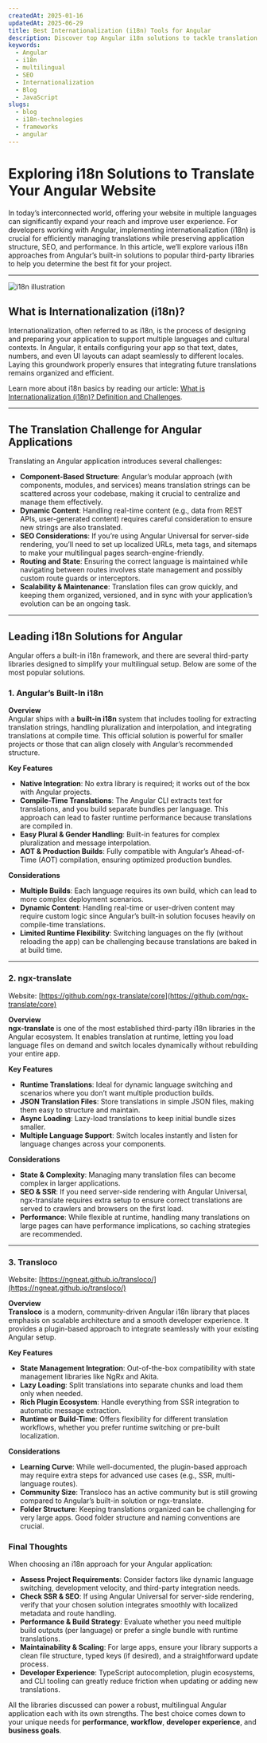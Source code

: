 ```yaml
---
createdAt: 2025-01-16
updatedAt: 2025-06-29
title: Best Internationalization (i18n) Tools for Angular
description: Discover top Angular i18n solutions to tackle translation challenges, boost SEO, and deliver a seamless global web experience.
keywords:
  - Angular
  - i18n
  - multilingual
  - SEO
  - Internationalization
  - Blog
  - JavaScript
slugs:
  - blog
  - i18n-technologies
  - frameworks
  - angular
---
```


# Exploring i18n Solutions to Translate Your Angular Website

In today’s interconnected world, offering your website in multiple languages can significantly expand your reach and improve user experience. For developers working with Angular, implementing internationalization (i18n) is crucial for efficiently managing translations while preserving application structure, SEO, and performance. In this article, we’ll explore various i18n approaches from Angular’s built-in solutions to popular third-party libraries to help you determine the best fit for your project.

---

![i18n illustration](https://github.com/aymericzip/intlayer/blob/main/docs/assets/i18n.webp)

## What is Internationalization (i18n)?

Internationalization, often referred to as i18n, is the process of designing and preparing your application to support multiple languages and cultural contexts. In Angular, it entails configuring your app so that text, dates, numbers, and even UI layouts can adapt seamlessly to different locales. Laying this groundwork properly ensures that integrating future translations remains organized and efficient.

Learn more about i18n basics by reading our article: [What is Internationalization (i18n)? Definition and Challenges](https://github.com/aymericzip/intlayer/blob/main/docs/blog/en/what_is_internationalization.md).

---

## The Translation Challenge for Angular Applications

Translating an Angular application introduces several challenges:

- **Component-Based Structure**: Angular’s modular approach (with components, modules, and services) means translation strings can be scattered across your codebase, making it crucial to centralize and manage them effectively.
- **Dynamic Content**: Handling real-time content (e.g., data from REST APIs, user-generated content) requires careful consideration to ensure new strings are also translated.
- **SEO Considerations**: If you’re using Angular Universal for server-side rendering, you’ll need to set up localized URLs, meta tags, and sitemaps to make your multilingual pages search-engine-friendly.
- **Routing and State**: Ensuring the correct language is maintained while navigating between routes involves state management and possibly custom route guards or interceptors.
- **Scalability & Maintenance**: Translation files can grow quickly, and keeping them organized, versioned, and in sync with your application’s evolution can be an ongoing task.

---

## Leading i18n Solutions for Angular

Angular offers a built-in i18n framework, and there are several third-party libraries designed to simplify your multilingual setup. Below are some of the most popular solutions.

### 1. Angular’s Built-In i18n

**Overview**  
Angular ships with a **built-in i18n** system that includes tooling for extracting translation strings, handling pluralization and interpolation, and integrating translations at compile time. This official solution is powerful for smaller projects or those that can align closely with Angular’s recommended structure.

**Key Features**

- **Native Integration**: No extra library is required; it works out of the box with Angular projects.
- **Compile-Time Translations**: The Angular CLI extracts text for translations, and you build separate bundles per language. This approach can lead to faster runtime performance because translations are compiled in.
- **Easy Plural & Gender Handling**: Built-in features for complex pluralization and message interpolation.
- **AOT & Production Builds**: Fully compatible with Angular’s Ahead-of-Time (AOT) compilation, ensuring optimized production bundles.

**Considerations**

- **Multiple Builds**: Each language requires its own build, which can lead to more complex deployment scenarios.
- **Dynamic Content**: Handling real-time or user-driven content may require custom logic since Angular’s built-in solution focuses heavily on compile-time translations.
- **Limited Runtime Flexibility**: Switching languages on the fly (without reloading the app) can be challenging because translations are baked in at build time.

---

### 2. ngx-translate

Website: [https://github.com/ngx-translate/core](https://github.com/ngx-translate/core)

**Overview**  
**ngx-translate** is one of the most established third-party i18n libraries in the Angular ecosystem. It enables translation at runtime, letting you load language files on demand and switch locales dynamically without rebuilding your entire app.

**Key Features**

- **Runtime Translations**: Ideal for dynamic language switching and scenarios where you don’t want multiple production builds.
- **JSON Translation Files**: Store translations in simple JSON files, making them easy to structure and maintain.
- **Async Loading**: Lazy-load translations to keep initial bundle sizes smaller.
- **Multiple Language Support**: Switch locales instantly and listen for language changes across your components.

**Considerations**

- **State & Complexity**: Managing many translation files can become complex in larger applications.
- **SEO & SSR**: If you need server-side rendering with Angular Universal, ngx-translate requires extra setup to ensure correct translations are served to crawlers and browsers on the first load.
- **Performance**: While flexible at runtime, handling many translations on large pages can have performance implications, so caching strategies are recommended.

---

### 3. Transloco

Website: [https://ngneat.github.io/transloco/](https://ngneat.github.io/transloco/)

**Overview**  
**Transloco** is a modern, community-driven Angular i18n library that places emphasis on scalable architecture and a smooth developer experience. It provides a plugin-based approach to integrate seamlessly with your existing Angular setup.

**Key Features**

- **State Management Integration**: Out-of-the-box compatibility with state management libraries like NgRx and Akita.
- **Lazy Loading**: Split translations into separate chunks and load them only when needed.
- **Rich Plugin Ecosystem**: Handle everything from SSR integration to automatic message extraction.
- **Runtime or Build-Time**: Offers flexibility for different translation workflows, whether you prefer runtime switching or pre-built localization.

**Considerations**

- **Learning Curve**: While well-documented, the plugin-based approach may require extra steps for advanced use cases (e.g., SSR, multi-language routes).
- **Community Size**: Transloco has an active community but is still growing compared to Angular’s built-in solution or ngx-translate.
- **Folder Structure**: Keeping translations organized can be challenging for very large apps. Good folder structure and naming conventions are crucial.

### Final Thoughts

When choosing an i18n approach for your Angular application:

- **Assess Project Requirements**: Consider factors like dynamic language switching, development velocity, and third-party integration needs.
- **Check SSR & SEO**: If using Angular Universal for server-side rendering, verify that your chosen solution integrates smoothly with localized metadata and route handling.
- **Performance & Build Strategy**: Evaluate whether you need multiple build outputs (per language) or prefer a single bundle with runtime translations.
- **Maintainability & Scaling**: For large apps, ensure your library supports a clean file structure, typed keys (if desired), and a straightforward update process.
- **Developer Experience**: TypeScript autocompletion, plugin ecosystems, and CLI tooling can greatly reduce friction when updating or adding new translations.

All the libraries discussed can power a robust, multilingual Angular application each with its own strengths. The best choice comes down to your unique needs for **performance**, **workflow**, **developer experience**, and **business goals**.
